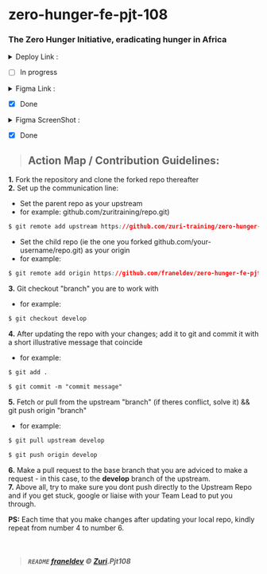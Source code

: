 # zero-hunger-fe-pjt-108

<h3><strong>The Zero Hunger Initiative, eradicating hunger in Africa</strong></h3>
<details>
<summary>Deploy Link :</summary>
<p><a rel="nofollow" href="https://zeroth-bravo.github.io/zero-hunger-be-pjt-108">https://zeroth-bravo.github.io/zero-hunger-be-pjt-108</a></p>
</details>

- [ ] In progress

<details>
<summary>Figma Link :</summary>
<p><a rel="nofollow" href="https://www.figma.com/file/QZfR98lRqpRmYZ0txd0vZu/Zuri-Protect-108-team-library?node-id=349%3A89">https://www.figma.com/file/QZfR98lRqpRmYZ0txd0vZu/Zuri-Protect-108-team-library?node-id=349%3A89</a></p>
</details>

- [x] Done

<details>
<summary>Figma ScreenShot :</summary>
<p><a target="_blank" rel="noopener noreferrer" href="https://user-images.githubusercontent.com/52055633/123642877-b1954b00-d81b-11eb-97e6-e9e722424533.png"><img src="https://user-images.githubusercontent.com/52055633/123642877-b1954b00-d81b-11eb-97e6-e9e722424533.png" alt="Landing Page" style="max-width:100%;"></a></p>
</details>

- [x] Done

>## Action Map / Contribution Guidelines:

<b>1.</b> Fork the repository and clone the forked repo thereafter <br>
<b>2.</b> Set up the communication line:
  * Set the parent repo as your upstream 
  * for example: github.com/zuritraining/repo.git)
  ```css
  $ git remote add upstream https://github.com/zuri-training/zero-hunger-fe-pjt-108.git
  ```
   * Set the child repo (ie the one you forked github.com/your-username/repo.git) as your origin
   * for example:
  ```css
  $ git remote add origin https://github.com/franeldev/zero-hunger-fe-pjt-108.git
  ```
<b>3.</b>  Git checkout "branch" you are to work with
   * for example:
  ```css
  $ git checkout develop
  ```
<b>4.</b>  After updating the repo with your changes; add it to git and commit it with a short illustrative message that coincide
  * for example:
  ```css
  $ git add .
  ```
  ```css
  $ git commit -m "commit message"
  ```
<b>5.</b>  Fetch or pull from the upstream "branch" (if theres conflict, solve it) && git push origin "branch"
  * for example:
  ```css
  $ git pull upstream develop
  ```
   ```css
  $ git push origin develop
  ```
<b>6.</b> Make a pull request to the base branch that you are adviced to make a request - in this case, to the **develop** branch of the upstream. <br>
<b>7.</b> Above all, try to make sure you dont push directly to the Upstream Repo and if you get stuck, google or liaise with your Team Lead to put you through.

**PS:** Each time that you make changes after updating your local repo, kindly repeat from number 4 to number 6.

<p>&nbsp;</p>

>##### `README` [franeldev](https://twitter.com/franel4u) &copy; [Zuri](https://twitter.com/thezuriteam).Pjt108